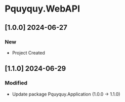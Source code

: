 # Pquyquy.WebAPI

## [1.0.0] 2024-06-27

### New
- Project Created

## [1.1.0] 2024-06-29

### Modified
- Update package Pquyquy.Application (1.0.0 -> 1.1.0)